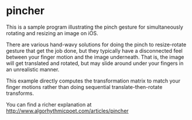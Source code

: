 # pincher
This is a sample program illustrating the pinch gesture for simultaneously rotating and resizing an image on iOS.

There are various hand-wavy solutions for doing the pinch to resize-rotate gesture that get the job done, but they typically have a disconnected feel between your finger motion and the image underneath. That is, the image will get translated and rotated, but may slide around under your fingers in an unrealistic manner.

This example directly computes the transformation matrix to match your finger motions rather than doing sequential translate-then-rotate transforms.

You can find a richer explanation at http://www.algorhythmicpoet.com/articles/pincher
